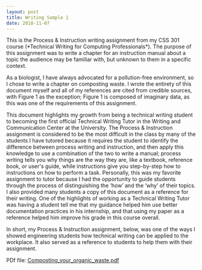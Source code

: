 ```yaml
---
layout: post
title: Writing Sample 1
date: 2018-11-07
---
```


<p>This is the Process & Instruction writing assignment from my CSS 301 course (*Technical Writing for Computing Professionals*). The purpose of this assignment was to write a chapter for an instruction manual about a topic the audience may be familiar with, but unknown to them in a specific context. </p>

<p>As a biologist, I have always advocated for a pollution-free environment, so I chose to write a chapter on composting waste. I wrote the entirety of this document myself and all of my references are cited from credible sources, with Figure 1 as the exception; Figure 1 is composed of imaginary data, as this was one of the requirements of this assignment. </p>

<p>This document highlights my growth from being a technical writing student to becoming the first official Technical Writing Tutor in the Writing and Communication Center at the University. The Process & Instruction assignment is considered to be the most difficult in the class by many of the students I have tutored because it requires the student to identify the difference between process writing and instruction, and then apply this knowledge to use a combination of the two to write a manual; process writing tells you why things are the way they are, like a textbook, reference book, or user's guide, while instructions give you step-by-step how to instructions on how to perform a task.  Personally, this was my favorite assignment to tutor because I had the opportunity to guide students through the process of distinguishing the ‘how’ and the ‘why’ of their topics. I also provided many students a copy of this document as a reference for their writing. One of the highlights of working as a Technical Writing Tutor was having a student tell me that my guidance helped him use better documentation practices in his internship, and that using my paper as a reference helped him improve his grade in this course overall. </p>
  
<p> In short, my Process & Instruction assignment, below, was one of the ways I showed engineering students how technical writing can be applied to the workplace. It also served as a reference to students to help them with their assignment.
<p>
PDf file: 
<a href="https://naveekaur.github.io/pdfs/Composting_waste_paper.pdf">Composting_your_organic_waste.pdf</a>
